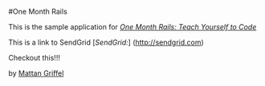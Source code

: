 #One Month Rails

This is the sample application for 
[*One Month Rails: Teach Yourself to Code*](http://onemonthrails.com)

This is a link to SendGrid
[*SendGrid:*] (http://sendgrid.com)

Checkout this!!!

by [Mattan Griffel](http://mattangriffel.com)